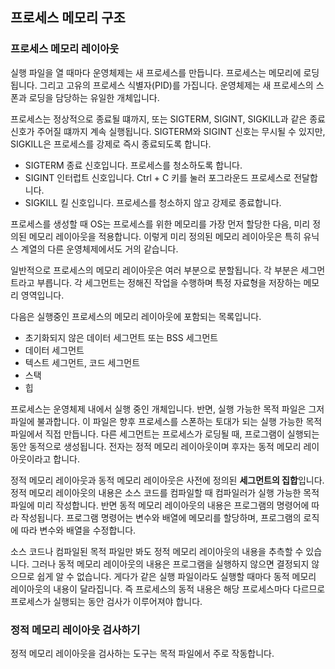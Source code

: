 ## 프로세스 메모리 구조

### 프로세스 메모리 레이아웃
실행 파일을 열 때마다 운영체제는 새 프로세스를 만듭니다. 프로세스는 메모리에 로딩됩니다. 그리고 고유의 프로세스 식별자(PID)를 가집니다. 운영체제는 새 프로세스의 스폰과 로딩을 담당하는 유일한 개체입니다.

프로세스는 정상적으로 종료될 떄까지, 또는 SIGTERM, SIGINT, SIGKILL과 같은 종료 신호가 주어질 떄까지 계속 실행됩니다.
SIGTERM와 SIGINT 신호는 무시될 수 있지만, SIGKILL은 프로세스를 강제로 즉시 종료되도록 합니다.

+ SIGTERM 종료 신호입니다. 프로세스를 청소하도록 합니다.
+ SIGINT 인터럽트 신호입니다. Ctrl + C 키를 눌러 포그라운드 프로세스로 전달합니다.
+ SIGKILL 킬 신호입니다. 프로세스를 청소하지 않고 강제로 종료합니다.

프로세스를 생성할 때 OS는 프로세스를 위한 메모리를 가장 먼저 할당한 다음, 미리 정의된 메모리 레이아웃을 적용합니다.
이렇게 미리 정의된 메모리 레이아웃은 특히 유닉스 계열의 다른 운영체제에서도 거의 같습니다.

일반적으로 프로세스의 메모리 레이아웃은 여러 부분으로 분할됩니다. 각 부분은 세그먼트라고 부릅니다. 각 세그먼트는 정해진 작업을 수행하며 특정 자료형을 저장하는 메모리 영역입니다.

다음은 실행중인 프로세스의 메모리 레이아웃에 포함되는 목록입니다.
+ 초기화되지 않은 데이터 세그먼트 또는 BSS 세그먼트
+ 데이터 세그먼트
+ 텍스트 세그먼트, 코드 세그먼트
+ 스택
+ 힙

프로세스는 운영체제 내에서 실행 중인 개체입니다. 반면, 실행 가능한 목적 파일은 그저 파일에 불과합니다. 이 파일은 향후 프로세스를 스폰하는 토대가 되는 실행 가능한 목적 파일에서 직접 만듭니다. 다른 세그먼트는 프로세스가 로딩될 때, 프로그램이 실행되는 동안 동적으로 생성됩니다. 전자는 정적 메모리 레이아웃이며 후자는 동적 메모리 레이아웃이라고 합니다.

정적 메모리 레이아웃과 동적 메모리 레이아웃은 사전에 정의된 **세그먼트의 집합**입니다. 정적 메모리 레이아웃의 내용은 소스 코드를 컴파일할 때 컴파일러가 실행 가능한 목적 파일에 미리 작성합니다. 반면 동적 메모리 레이아웃의 내용은 프로그램의 명령어에 따라 작성됩니다. 프로그램 명령어는 변수와 배열에 메모리를 할당하며, 프로그램의 로직에 따라 변수와 배열을 수정합니다.

소스 코드나 컴파일된 목적 파일만 봐도 정적 메모리 레이아웃의 내용을 추측할 수 있습니다. 그러나 동적 메모리 레이아웃의 내용은 프로그램을 실행하지 않으면 결정되지 않으므로 쉽게 알 수 없습니다. 게다가 같은 실행 파일이라도 실행할 때마다 동적 메모리 레이아웃의 내용이 달라집니다. 즉 프로세스의 동적 내용은 해당 프로세스마다 다르므로 프로세스가 실행되는 동안 검사가 이루어져야 합니다.

### 정적 메모리 레이아웃 검사하기
정적 메모리 레이아웃을 검사하는 도구는 목적 파일에서 주로 작동합니다.

